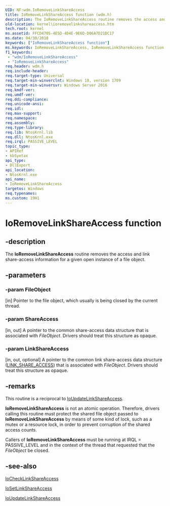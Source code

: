 ```yaml
---
UID: NF:wdm.IoRemoveLinkShareAccess
title: IoRemoveLinkShareAccess function (wdm.h)
description: The IoRemoveLinkShareAccess routine removes the access and link share-access information for a given open instance of a file object.
old-location: kernel\ioremovelinkshareaccess.htm
tech.root: kernel
ms.assetid: FFCD4705-4E5D-4D4E-9E6D-D06A7D21DC17
ms.date: 04/30/2018
keywords: ["IoRemoveLinkShareAccess function"]
ms.keywords: IoRemoveLinkShareAccess, IoRemoveLinkShareAccess function [Kernel-Mode Driver Architecture], kernel.ioremovelinkshareaccess, wdm/IoRemoveLinkShareAccess
f1_keywords:
 - "wdm/IoRemoveLinkShareAccess"
 - "IoRemoveLinkShareAccess"
req.header: wdm.h
req.include-header: 
req.target-type: Universal
req.target-min-winverclnt: Windows 10, version 1709
req.target-min-winversvr: Windows Server 2016
req.kmdf-ver: 
req.umdf-ver: 
req.ddi-compliance: 
req.unicode-ansi: 
req.idl: 
req.max-support: 
req.namespace: 
req.assembly: 
req.type-library: 
req.lib: NtosKrnl.lib
req.dll: NtosKrnl.exe
req.irql: PASSIVE_LEVEL
topic_type:
- APIRef
- kbSyntax
api_type:
- DllExport
api_location:
- NtosKrnl.exe
api_name:
- IoRemoveLinkShareAccess
targetos: Windows
req.typenames: 
ms.custom: 19H1
---
```


# IoRemoveLinkShareAccess function


## -description


The <b>IoRemoveLinkShareAccess</b> routine removes the access and link share-access information for a given open instance of a file object.


## -parameters




### -param FileObject 
[in]
Pointer to the file object, which usually is being closed by the current thread.


### -param ShareAccess 
[in, out]
A pointer to the common share-access data structure that is associated with <i>FileObject</i>. Drivers should treat this structure as opaque.


### -param LinkShareAccess 
[in, out, optional]
A pointer to the common link share-access data structure (<a href="https://docs.microsoft.com/windows-hardware/drivers/ddi/wdm/ns-wdm-_link_share_access">LINK_SHARE_ACCESS</a>) that is associated with <i>FileObject</i>. Drivers should treat this structure as opaque.


## -remarks



This routine is a reciprocal to <a href="https://docs.microsoft.com/windows-hardware/drivers/ddi/wdm/nf-wdm-ioupdatelinkshareaccess">IoUpdateLinkShareAccess</a>.

<b>IoRemoveLinkShareAccess</b> is not an atomic operation. Therefore, drivers calling this routine must protect the shared file object passed to <b>IoRemoveLinkShareAccess</b> by means of some kind of lock, such as a mutex or a resource lock, in order to prevent corruption of the shared access counts.

Callers of <b>IoRemoveLinkShareAccess</b> must be running at IRQL = PASSIVE_LEVEL and in the context of the thread that requested that the <i>FileObject</i> be closed.




## -see-also




<a href="https://docs.microsoft.com/windows-hardware/drivers/ddi/wdm/nf-wdm-iochecklinkshareaccess">IoCheckLinkShareAccess</a>



<a href="https://docs.microsoft.com/windows-hardware/drivers/ddi/wdm/nf-wdm-iosetlinkshareaccess">IoSetLinkShareAccess</a>



<a href="https://docs.microsoft.com/windows-hardware/drivers/ddi/wdm/nf-wdm-ioupdatelinkshareaccess">IoUpdateLinkShareAccess</a>
 

 

